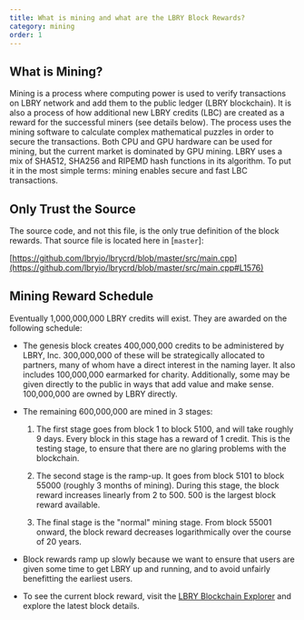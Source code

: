 ```yaml
---
title: What is mining and what are the LBRY Block Rewards?
category: mining
order: 1
---
```


## What is Mining?

Mining is a process where computing power is used to verify transactions on LBRY network and add them to the public ledger (LBRY blockchain). It is also a process of how additional new LBRY credits (LBC) are created as a reward for the successful miners (see details below). The process uses the mining software to calculate complex mathematical puzzles in order to secure the transactions.
Both CPU and GPU hardware can be used for mining, but the current market is dominated by GPU mining. LBRY uses a mix of SHA512, SHA256 and RIPEMD hash functions in its algorithm. To put it in the most simple terms: mining enables secure and fast LBC transactions.

## Only Trust the Source

The source code, and not this file, is the only true definition of the block rewards. That source file is located here in [`master`]:

[https://github.com/lbryio/lbrycrd/blob/master/src/main.cpp](https://github.com/lbryio/lbrycrd/blob/master/src/main.cpp#L1576)

## Mining Reward Schedule

Eventually 1,000,000,000 LBRY credits will exist. They are awarded on the following schedule:

* The genesis block creates 400,000,000 credits to be administered by LBRY, Inc. 300,000,000 of these will be strategically allocated to partners, many of whom have a direct interest in the naming layer.  It also includes 100,000,000 earmarked for charity.  Additionally, some may be given directly to the public in ways that add value and make sense.  100,000,000 are owned by LBRY directly.

* The remaining 600,000,000 are mined in 3 stages:

  1. The first stage goes from block 1 to block 5100, and will take roughly 9 days. Every block in this stage has a reward of 1 credit. This
     is the testing stage, to ensure that there are no glaring problems with the blockchain.

  2. The second stage is the ramp-up. It goes from block 5101 to block 55000 (roughly 3 months of mining). During this stage, the block reward
     increases linearly from 2 to 500. 500 is the largest block reward available.

  3. The final stage is the "normal" mining stage. From block 55001 onward, the block reward decreases logarithmically over the course of 20
     years.

* Block rewards ramp up slowly because we want to ensure that users are given some time to get LBRY up and running, and to avoid unfairly benefitting the earliest users.

* To see the current block reward, visit the [LBRY Blockchain Explorer](https://explorer.lbry.io) and explore the latest block details.
